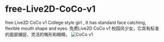 # free-Live2D-CoCo-v1
free Live2D CoCo v1 College style girl , It has standard face catching, flexible mouth shape and eyes.
免费Live2D CoCo v1 校园风少女，它具有标准的面部捕捉、灵活的嘴形和眼睛。
![CoCo v1](https://github.com/user-attachments/assets/e1ca851f-195f-4f72-9b33-7e4f5f37df65)
